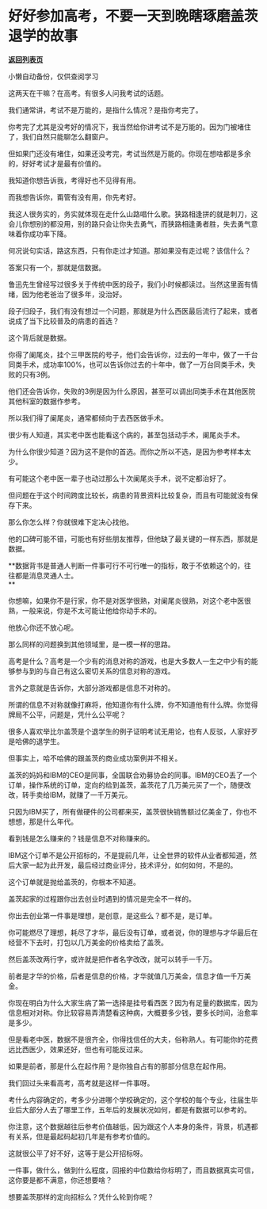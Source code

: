 # 好好参加高考，不要一天到晚瞎琢磨盖茨退学的故事

[**返回列表页**](/gzh/记忆承载3)

小懒自动备份，仅供查阅学习

这两天在干嘛？在高考。有很多人问我考试的话题。  

  

我们通常讲，考试不是万能的，是指什么情况？是指你考完了。

  

你考完了尤其是没考好的情况下，我当然给你讲考试不是万能的。因为门被堵住了，我们自然只能聊怎么翻窗户。  

  

但如果门还没有堵住，如果还没考完，考试当然是万能的。你现在想啥都是多余的，好好考试才是最有价值的。

  

我知道你想告诉我，考得好也不见得有用。

  

而我想告诉你，甭管有没有用，你先考好。

  

我这人很务实的，务实就体现在走什么山路唱什么歌。狭路相逢拼的就是刺刀，这会儿你想别的都没用，别的路只会让你失去勇气，而狭路相逢勇者胜，失去勇气意味着你成功率下降。  

  

何况说句实话，路这东西，只有你走过才知道。那如果没有走过呢？该信什么？

  

答案只有一个，那就是信数据。

  

鲁迅先生曾经写过很多关于传统中医的段子，我们小时候都读过。当然这里面有情绪，因为他老爸治了很多年，没治好。  

  

段子归段子，我们有没有想过一个问题，那就是为什么西医最后流行了起来，或者说成了当下比较普及的病患的首选？

  

这个背后就是数据。  

  

你得了阑尾炎，挂个三甲医院的号子，他们会告诉你，过去的一年中，做了一千台同类手术，成功率100%，也可以告诉你过去的十年中，做了一万台同类手术，失败的只有3例。  

  

他们还会告诉你，失败的3例是因为什么原因，甚至可以调出同类手术在其他医院其他科室的数据作参考。

  

所以我们得了阑尾炎，通常都倾向于去西医做手术。  

  

很少有人知道，其实老中医也能看这个病的，甚至包括动手术，阑尾炎手术。

  

为什么你很少知道？因为这不是你的首选。而你之所以不选，是因为参考样本太少。  

  

有可能这个老中医一辈子也动过那么十次阑尾炎手术，说不定都治好了。  

  

但问题在于这个时间跨度比较长，病患的背景资料比较复杂，而且有可能就没有保存下来。  

  

那么你怎么样？你就很难下定决心找他。  

  

他的口碑可能不错，可能也有好些朋友推荐，但他缺了最关键的一样东西，那就是数据。  

  

 **数据背书是普通人判断一件事可行不可行唯一的指标，敢于不依赖这个的，往往都是消息灵通人士。  
**

  

你想嘛，如果你不是行家，你不是对医学很熟，对阑尾炎很熟，对这个老中医很熟，一般来说，你是不太可能让他给你动手术的。  

  

他放心你还不放心呢。  

  

那么同样的问题换到其他领域里，是一模一样的思路。  

  

高考是什么？高考是一个少有的消息对称的游戏，也是大多数人一生之中少有的能够参与到的与自己有这么密切关系的信息对称的游戏。  

  

言外之意就是告诉你，大部分游戏都是信息不对称的。  

  

所谓的信息不对称就像打麻将，他知道你有什么牌，你不知道他有什么牌。你觉得牌局不公平，问题是，凭什么公平呢？

  

很多人喜欢举比尔盖茨是个退学生的例子证明考试无用论，也有人反驳，人家好歹是哈佛的退学生。  

  

但事实上，哈不哈佛的跟盖茨的商业成功案例并不相关。  

  

盖茨的妈妈和IBM的CEO是同事，全国联合劝募协会的同事。IBM的CEO丢了一个订单，操作系统的订单，定向的给到盖茨，盖茨花了几万美元买了一个，随便改改，转手卖给IBM，就赚了一千万美元。

  

只因为IBM买了，所有做硬件的公司都来买，盖茨很快销售额过亿美金了，你也不想想，那是什么年代。  

  

看到钱是怎么赚来的？钱是信息不对称赚来的。

  

IBM这个订单不是公开招标的，不是提前几年，让全世界的软件从业者都知道，然后大家一起为此开发，最后经过商业评分，技术评分，如何如何，不是的。

  

这个订单就是抛给盖茨的，你根本不知道。

  

盖茨起家的过程跟你出去创业时遇到的情况是完全不一样的。

  

你出去创业第一件事是理想，是创意，是这些么？都不是，是订单。

  

你可能燃尽了理想，耗尽了才华，最后没有订单，或者说，你的理想与才华最后在经营不下去时，打包以几万美金的价格卖给了盖茨。

  

然后盖茨改两行字，或许就是把作者名字改改，就可以转手一千万。

  

前者是才华的价格，后者是信息的价格，才华就值几万美金，信息才值一千万美金。

  

你现在明白为什么大家生病了第一选择是挂号看西医？因为有足量的数据库，因为信息相对对称。你比较容易弄清楚看这种病，大概要多少钱，要多长时间，治愈率是多少。

  

但是看老中医，数据不是很齐全，你得找信任的大夫，俗称熟人。有可能你的花费远比西医少，效果还好，但也有可能反过来。

  

如果是前者，那是什么在起作用？是你独自占有的那部分信息在起作用。

  

我们回过头来看高考，高考就是这样一件事呀。

  

考什么内容确定的，考多少分进哪个学校确定的，这个学校的每个专业，往届生毕业后大部分人去了哪里工作，五年后的发展状况如何，都是有数据可以参考的。

  

你注意，这个数据越往后参考价值越低，因为跟这个人本身的条件，背景，机遇都有关系，但是最起码起初几年是有参考价值的。

  

这就很公平了好不好，这等于是公开招标呀。

  

一件事，做什么，做到什么程度，回报的中位数给你标明了，而且数据真实可信，这你要是都不满意，你还想要啥？

  

想要盖茨那样的定向招标么？凭什么轮到你呢？

